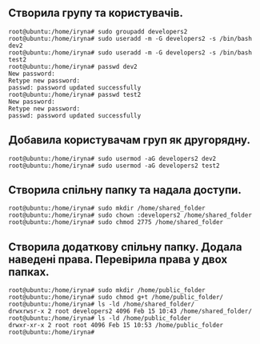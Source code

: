 ## Створила групу  та користувачів.
```
root@ubuntu:/home/iryna# sudo groupadd developers2  
root@ubuntu:/home/iryna# sudo useradd -m -G developers2 -s /bin/bash dev2
root@ubuntu:/home/iryna# sudo useradd -m -G developers2 -s /bin/bash test2
root@ubuntu:/home/iryna# passwd dev2
New password:
Retype new password:
passwd: password updated successfully
root@ubuntu:/home/iryna# passwd test2
New password:
Retype new password:
passwd: password updated successfully
```
## Добавила користувачам груп як другорядну.
```
root@ubuntu:/home/iryna# sudo usermod -aG developers2 dev2
root@ubuntu:/home/iryna# sudo usermod -aG developers2 test2
```
## Створила спільну папку та надала доступи.
```
root@ubuntu:/home/iryna# sudo mkdir /home/shared_folder
root@ubuntu:/home/iryna# sudo chown :developers2 /home/shared_folder  
root@ubuntu:/home/iryna# sudo chmod 2775 /home/shared_folder  
```

## Створила додаткову спільну папку. Додала наведені права. Перевірила права у двох папках.
```
root@ubuntu:/home/iryna# sudo mkdir /home/public_folder
root@ubuntu:/home/iryna# sudo chmod g+t /home/public_folder/
root@ubuntu:/home/iryna# ls -ld /home/shared_folder/
drwxrwsr-x 2 root developers2 4096 Feb 15 10:43 /home/shared_folder/
root@ubuntu:/home/iryna# ls -ld /home/public_folder
drwxr-xr-x 2 root root 4096 Feb 15 10:53 /home/public_folder
root@ubuntu:/home/iryna#
```